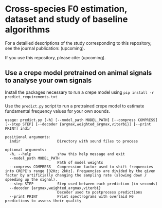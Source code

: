 # Cross-species F0 estimation, dataset and study of baseline algorithms

For a detailled descriptions of the study corresponding to this repository, see the journal publication: (upcoming).

If you use this repository, please cite: (upcoming).

## Use a crepe model pretrained on animal signals to analyse your own signals
Install the packages necessary to run a crepe model using `pip install -r predict_requirements.txt`

Use the `predict.py` script to run a pretrained crepe model to estimate fundamental frequency values for your own sounds.
```
usage: predict.py [-h] [--model_path MODEL_PATH] [--compress COMPRESS] [--step STEP] [--decoder {argmax,weighted_argmax,viterbi}] [--print PRINT] indir

positional arguments:
  indir                 Directory with sound files to process

optional arguments:
  -h, --help            show this help message and exit
  --model_path MODEL_PATH
                        Path of model weights
  --compress COMPRESS   Compression factor used to shift frequencies into CREPE's range [32Hz; 2kHz]. Frequencies are divided by the given factor by artificially changing the sampling rate (slowing down / speeding up the signal).
  --step STEP           Step used between each prediction (in seconds)
  --decoder {argmax,weighted_argmax,viterbi}
                        Decoder used to postprocess predictions
  --print PRINT         Print spectrograms with overlaid F0 predictions to assess their quality
```
